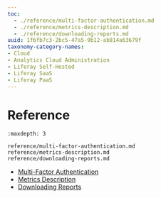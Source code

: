 ```yaml
---
toc:
  - ./reference/multi-factor-authentication.md
  - ./reference/metrics-description.md
  - ./reference/downloading-reports.md
uuid: 1f6fb7c3-2bc5-47a5-9b12-ab814a63679f
taxonomy-category-names:
- Cloud
- Analytics Cloud Administration
- Liferay Self-Hosted
- Liferay SaaS
- Liferay PaaS
---
```

# Reference

```{toctree}
:maxdepth: 3

reference/multi-factor-authentication.md
reference/metrics-description.md
reference/downloading-reports.md
```

- [Multi-Factor Authentication](./reference/multi-factor-authentication.md)
- [Metrics Description](./reference/metrics-description.md)
- [Downloading Reports](./reference/downloading-reports.md)
